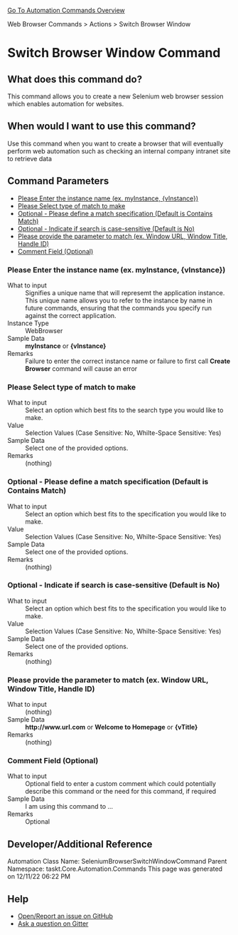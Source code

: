 <!--TITLE: Switch Browser Window Command -->
<!-- SUBTITLE: a command in the Web Browser Commands group. -->
[Go To Automation Commands Overview](/automation-commands.md)


Web Browser Commands &gt; Actions &gt; Switch Browser Window


# Switch Browser Window Command


## What does this command do?
This command allows you to create a new Selenium web browser session which enables automation for websites.


## When would I want to use this command?
Use this command when you want to create a browser that will eventually perform web automation such as checking an internal company intranet site to retrieve data


## Command Parameters
- [Please Enter the instance name (ex. myInstance, {vInstance})](#param_0)
- [Please Select type of match to make](#param_1)
- [Optional - Please define a match specification (Default is Contains Match)](#param_2)
- [Optional - Indicate if search is case-sensitive (Default is No)](#param_3)
- [Please provide the parameter to match (ex. Window URL, Window Title, Handle ID)](#param_4)
- [Comment Field (Optional)](#param_5)


<a id="param_0"></a>
### Please Enter the instance name (ex. myInstance, {vInstance})


<dl>
<dt>What to input</dt><dd>Signifies a unique name that will represemt the application instance.  This unique name allows you to refer to the instance by name in future commands, ensuring that the commands you specify run against the correct application.</dd>
<dt>Instance Type</dt><dd>WebBrowser</dd>
<dt>Sample Data</dt><dd><strong>myInstance</strong> or <strong>{vInstance}</strong></dd>
<dt>Remarks</dt><dd>Failure to enter the correct instance name or failure to first call <strong>Create Browser</strong> command will cause an error</dd>
</dl>




<a id="param_1"></a>
### Please Select type of match to make


<dl>
<dt>What to input</dt><dd>Select an option which best fits to the search type you would like to make.</dd>
<dt>Value</dt><dd>Selection Values (Case Sensitive: No, Whilte-Space Sensitive: Yes)</dd>
<dt>Sample Data</dt><dd>Select one of the provided options.</dd>
<dt>Remarks</dt><dd>(nothing)</dd>
</dl>




<a id="param_2"></a>
### Optional - Please define a match specification (Default is Contains Match)


<dl>
<dt>What to input</dt><dd>Select an option which best fits to the specification you would like to make.</dd>
<dt>Value</dt><dd>Selection Values (Case Sensitive: No, Whilte-Space Sensitive: Yes)</dd>
<dt>Sample Data</dt><dd>Select one of the provided options.</dd>
<dt>Remarks</dt><dd>(nothing)</dd>
</dl>




<a id="param_3"></a>
### Optional - Indicate if search is case-sensitive (Default is No)


<dl>
<dt>What to input</dt><dd>Select an option which best fits to the specification you would like to make.</dd>
<dt>Value</dt><dd>Selection Values (Case Sensitive: No, Whilte-Space Sensitive: Yes)</dd>
<dt>Sample Data</dt><dd>Select one of the provided options.</dd>
<dt>Remarks</dt><dd>(nothing)</dd>
</dl>




<a id="param_4"></a>
### Please provide the parameter to match (ex. Window URL, Window Title, Handle ID)


<dl>
<dt>What to input</dt><dd>(nothing)</dd>
<dt></dt><dd></dd>
<dt>Sample Data</dt><dd><strong>http://www.url.com</strong> or <strong>Welcome to Homepage</strong> or <strong>{vTitle}</strong></dd>
<dt>Remarks</dt><dd>(nothing)</dd>
</dl>




<a id="param_5"></a>
### Comment Field (Optional)


<dl>
<dt>What to input</dt><dd>Optional field to enter a custom comment which could potentially describe this command or the need for this command, if required</dd>
<dt></dt><dd></dd>
<dt>Sample Data</dt><dd>I am using this command to ...</dd>
<dt>Remarks</dt><dd>Optional</dd>
</dl>




## Developer/Additional Reference
Automation Class Name: SeleniumBrowserSwitchWindowCommand
Parent Namespace: taskt.Core.Automation.Commands
This page was generated on 12/11/22 06:22 PM


## Help
- [Open/Report an issue on GitHub](https://github.com/saucepleez/taskt/issues/new)
- [Ask a question on Gitter](https://gitter.im/taskt-rpa/Lobby)
